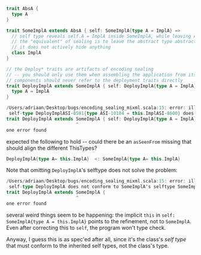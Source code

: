 ```scala
trait AbsA {
  type A
}

trait SomeImplA extends AbsA { self: SomeImplA{type A = ImplA} =>
  // self type reveals self.A = ImplA inside SomeImplA, while leaving A abstract outside
  // the "equivalent" of sealing is to leave the abstract type abstract
  // it does not actively hide anything
  class ImplA
}

// the Deploy* traits are artifacts of encoding sealing
// -- you should only use them when assembling the application from its components (i.e., during deployment)
// components should never refer to the deployment traits directly
trait DeployImplA extends SomeImplA { self: DeployImplA{type A = ImplA} =>
  type A = ImplA
}
```

```scala
/Users/adriaan/Desktop/bugs/encoding_sealing_mixml.scala:15: error: illegal inheritance;
 self-type DeployImplASI-8591{type ASI-10104 = this.ImplASI-8600} does not conform to SomeImplASI-8590's selftype SomeImplASI-8590{type ASI-8603 = this.ImplASI-8600}
trait DeployImplA extends SomeImplA { self: DeployImplA{type A = ImplA} =>
                          ^
one error found
```

expected the following to hold -- could there be an `asSeenFrom` missing that should align the different ThisTypes?
```scala
DeployImplA{type A= this.ImplA}  <: SomeImplA{type A= this.ImplA}
```
Note that omitting `DeployImplA`'s selftype does not solve the problem:


```scala
/Users/adriaan/Desktop/bugs/encoding_sealing_mixml.scala:15: error: illegal inheritance;
 self-type DeployImplA does not conform to SomeImplA's selftype SomeImplA{type A= this.ImplA}
trait DeployImplA extends SomeImplA {
                          ^
one error found
```
several weird things seem to be happening: the implicit `this` in `self: SomeImplA{type A = this.ImplA}` points to the refinement, not to `SomeImplA`. Even after correcting this to `self`, the program won't type check.

Anyway, I guess this is as spec'ed after all, since it's the class's *self type* that must conform to the inherited self types, not the class's type.
